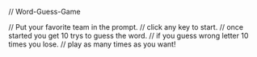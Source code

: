// Word-Guess-Game

// Put your favorite team in the prompt.
// click any key to start.
// once started you get 10 trys to guess the word.
// if you guess wrong letter 10 times you lose.
// play as many times as you want!